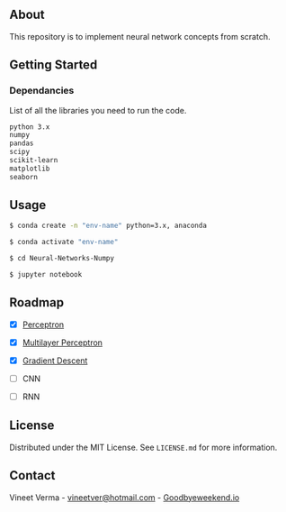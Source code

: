 ## About

This repository is to implement neural network concepts from scratch.

## Getting Started

### Dependancies

List of all the libraries you need to run the code.

  ```sh
  python 3.x
  numpy
  pandas
  scipy
  scikit-learn
  matplotlib
  seaborn
  ```


<!-- USAGE EXAMPLES -->
## Usage

  ```sh
  $ conda create -n "env-name" python=3.x, anaconda
 
  $ conda activate "env-name"
  
  $ cd Neural-Networks-Numpy
  
  $ jupyter notebook
  ```

## Roadmap

- [x] [Perceptron](https://github.com/vineetver/Neural-Networks-Numpy/tree/main/Percptron)
- [x] [Multilayer Perceptron](https://github.com/vineetver/Neural-Networks-Numpy/tree/main/Multilayer%20Perceptron) 
- [x] [Gradient Descent](https://github.com/vineetver/Neural-Networks-Numpy/tree/main/Gradient%20Descent)
- [ ] CNN
- [ ] RNN


## License

Distributed under the MIT License. See `LICENSE.md` for more information.


## Contact

Vineet Verma - vineetver@hotmail.com - [Goodbyeweekend.io](https://www.goodbyeweekend.io/)
